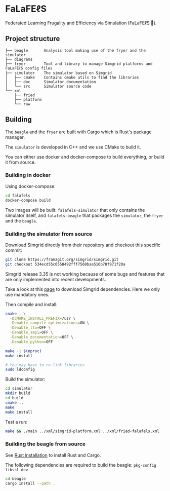 # FaLaFEℓS

Federated Learning Frugality and Efficiency via Simulation (FaLaFEℓS 🧆).

## Project structure

```
├── beagle       Analysis tool making use of the fryer and the simulator
├── diagrams
├── fryer        Tool and library to manage Simgrid platforms and FaLaFEℓS config files
├── simulator    The simulator based on Simgrid
│   ├── cmake    Contains cmake utils to find the libraries
│   ├── doc      Simulator documentation
│   └── src      Simulator source code
└── xml
    ├── fried
    ├── platform
    └── raw
```

## Building

The `beagle` and the `fryer` are built with Cargo which is Rust's package manager.

The `simulator` is developed in C++ and we use CMake to build it. 

You can either use docker and docker-compose to build everything, or build it from source.

### Building in docker

Using docker-compose:

```sh
cd falafels
docker-compose build
```

Two images will be built: `falafels-simulator` that only contains the simulator itself, and `falafels-beagle` that packages the `simulator`, the `fryer` and the `beagle`.

### Building the simulator from source

Download Simgrid directly from their repository and checkout this specific commit:
```sh
git clone https://framagit.org/simgrid/simgrid.git
git checkout 534ecd55c0558492fff7560baa516b78f971f20a
```

Simgrid release 3.35 is not working because of some bugs and features that are only implemented into recent developments.

Take a look at this [page](https://simgrid.org/doc/latest/Installing_SimGrid.html) to download Simgrid dependencies.
Here we only use mandatory ones.

Then compile and install:
```sh
cmake . \
  -DCMAKE_INSTALL_PREFIX=/usr \
  -Denable_compile_optimizations=ON \
  -Denable_lto=OFF \
  -Denable_smpi=OFF \
  -Denable_documentation=OFF \
  -Denable_python=OFF

make -j $(nproc)
make install

# You may have to re-link libraries
sudo ldconfig
```

Build the simulator:
```sh
cd simulator
mkdir build
cd build
cmake ..
make
make install
```

Test a run:
```sh
make && ./main ../xml/simgrid-platform.xml ../xml/fried-falafels.xml
```

### Building the beagle from source

See [Rust installation](https://www.rust-lang.org/tools/install) to install Rust and Cargo.

The following dependencies are required to build the beagle: `pkg-config` `libssl-dev`

```sh
cd beagle
cargo install --path .
```
